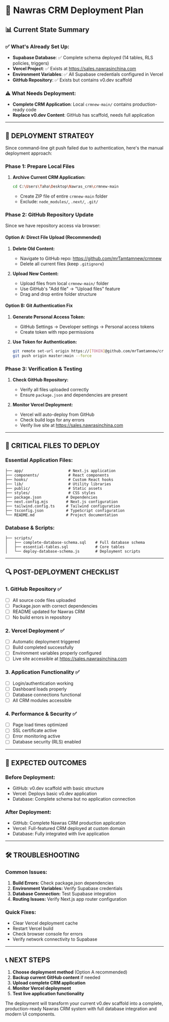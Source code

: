 # 🚀 Nawras CRM Deployment Plan

## 📊 **Current State Summary**

### ✅ **What's Already Set Up:**
- **Supabase Database**: ✅ Complete schema deployed (14 tables, RLS policies, triggers)
- **Vercel Project**: ✅ Exists at https://sales.nawrasinchina.com
- **Environment Variables**: ✅ All Supabase credentials configured in Vercel
- **GitHub Repository**: ✅ Exists but contains v0.dev scaffold

### ⚠️ **What Needs Deployment:**
- **Complete CRM Application**: Local `crmnew-main/` contains production-ready code
- **Replace v0.dev Content**: GitHub has scaffold, needs full application

---

## 🎯 **DEPLOYMENT STRATEGY**

Since command-line git push failed due to authentication, here's the manual deployment approach:

### **Phase 1: Prepare Local Files**
1. **Archive Current CRM Application:**
   ```bash
   cd C:\Users\Taha\Desktop\Nawras_crm\crmnew-main
   ```
   - Create ZIP file of entire `crmnew-main` folder
   - Exclude: `node_modules/`, `.next/`, `.git/`

### **Phase 2: GitHub Repository Update**
Since we have repository access via browser:

#### **Option A: Direct File Upload (Recommended)**
1. **Delete Old Content:**
   - Navigate to GitHub repo: https://github.com/mrTamtamnew/crmnew
   - Delete all current files (keep `.gitignore`)

2. **Upload New Content:**
   - Upload files from local `crmnew-main/` folder
   - Use GitHub's "Add file" → "Upload files" feature
   - Drag and drop entire folder structure

#### **Option B: Git Authentication Fix**
1. **Generate Personal Access Token:**
   - GitHub Settings → Developer settings → Personal access tokens
   - Create token with repo permissions
   
2. **Use Token for Authentication:**
   ```bash
   git remote set-url origin https://[TOKEN]@github.com/mrTamtamnew/crmnew.git
   git push origin master:main --force
   ```

### **Phase 3: Verification & Testing**
1. **Check GitHub Repository:**
   - Verify all files uploaded correctly
   - Ensure `package.json` and dependencies are present

2. **Monitor Vercel Deployment:**
   - Vercel will auto-deploy from GitHub
   - Check build logs for any errors
   - Verify live site at https://sales.nawrasinchina.com

---

## 📂 **CRITICAL FILES TO DEPLOY**

### **Essential Application Files:**
```
├── app/                    # Next.js application
├── components/             # React components  
├── hooks/                  # Custom React hooks
├── lib/                    # Utility libraries
├── public/                 # Static assets
├── styles/                 # CSS styles
├── package.json           # Dependencies
├── next.config.mjs        # Next.js configuration
├── tailwind.config.ts     # Tailwind configuration
├── tsconfig.json          # TypeScript configuration
└── README.md              # Project documentation
```

### **Database & Scripts:**
```
├── scripts/
│   ├── complete-database-schema.sql    # Full database schema
│   ├── essential-tables.sql            # Core tables
│   └── deploy-database-schema.js       # Deployment scripts
```

---

## 🔍 **POST-DEPLOYMENT CHECKLIST**

### **1. GitHub Repository ✅**
- [ ] All source code files uploaded
- [ ] Package.json with correct dependencies
- [ ] README updated for Nawras CRM
- [ ] No build errors in repository

### **2. Vercel Deployment ✅**
- [ ] Automatic deployment triggered
- [ ] Build completed successfully
- [ ] Environment variables properly configured
- [ ] Live site accessible at https://sales.nawrasinchina.com

### **3. Application Functionality ✅**
- [ ] Login/authentication working
- [ ] Dashboard loads properly
- [ ] Database connections functional
- [ ] All CRM modules accessible

### **4. Performance & Security ✅**
- [ ] Page load times optimized
- [ ] SSL certificate active
- [ ] Error monitoring active
- [ ] Database security (RLS) enabled

---

## 🚨 **EXPECTED OUTCOMES**

### **Before Deployment:**
- GitHub: v0.dev scaffold with basic structure
- Vercel: Deploys basic v0.dev application
- Database: Complete schema but no application connection

### **After Deployment:**
- GitHub: Complete Nawras CRM production application
- Vercel: Full-featured CRM deployed at custom domain
- Database: Fully integrated with live application

---

## 🛠️ **TROUBLESHOOTING**

### **Common Issues:**
1. **Build Errors:** Check package.json dependencies
2. **Environment Variables:** Verify Supabase credentials
3. **Database Connection:** Test Supabase integration
4. **Routing Issues:** Verify Next.js app router configuration

### **Quick Fixes:**
- Clear Vercel deployment cache
- Restart Vercel build
- Check browser console for errors
- Verify network connectivity to Supabase

---

## 📞 **NEXT STEPS**

1. **Choose deployment method** (Option A recommended)
2. **Backup current GitHub content** if needed
3. **Upload complete CRM application**
4. **Monitor Vercel deployment**
5. **Test live application functionality**

The deployment will transform your current v0.dev scaffold into a complete, production-ready Nawras CRM system with full database integration and modern UI components. 